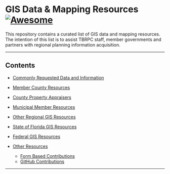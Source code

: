 # GIS Data & Mapping Resources [![Awesome](https://awesome.re/badge.svg)](https://github.com/sindresorhus/awesome) <!-- omit in toc -->

This repository contains a curated list of GIS data and mapping resources. The intention of this list is to assist TBRPC staff, member governments and partners with regional planning information acquisition.

---
<!--lint disable awesome-toc-->
## Contents
- [Commonly Requested Data and Information](#commonly-requested-data-and-information)

- [Member County Resources](#member-county-resources)

- [County Property Appraisers](#county-property-apprasiers)

- [Municipal Member Resources](#municipal-member-resources)

- [Other Regional GIS Resources](#other-regional-gis-resources)

- [State of Florida GIS Resources](#state-of-florida-gis-resources)

- [Federal GIS Resources](#federal-gis-resources)

- [Other Resources](#other-resources)

  - [Form Based Contributions](#form-based-contributions)
  - [GitHub Contributions](#github-contributions)

---
